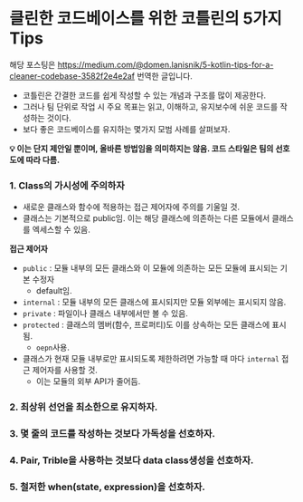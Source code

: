 # 클린한 코드베이스를 위한 코틀린의 5가지 Tips
해당 포스팅은 https://medium.com/@domen.lanisnik/5-kotlin-tips-for-a-cleaner-codebase-3582f2e4e2af 번역한 글입니다.

- 코틀린은 간결한 코드를 쉽게 작성할 수 있는 개념과 구조를 많이 제공한다.
- 그러나 팀 단위로 작업 시 주요 목표는 읽고, 이해하고, 유지보수에 쉬운 코드를 작성하는 것이다.
- 보다 좋은 코드베이스를 유지하는 몇가지 모범 사례를 살펴보자.


**💡 이는 단지 제안일 뿐이며, 올바른 방법임을 의미하지는 않음. 코드 스타일은 팀의 선호도에 따라 다름.**

### 1. Class의 가시성에 주의하자
- 새로운 클래스와 함수에 적용하는 접근 제어자에 주의를 기울일 것.
- 클래스는 기본적으로 public임. 이는 해당 클래스에 의존하는 다른 모듈에서 클래스를 엑세스할 수 있음.

**접근 제어자**
- `public` : 모듈 내부의 모든 클래스와 이 모듈에 의존하는 모든 모듈에 표시되는 기본 수정자
  - default임.
- `internal` : 모듈 내부의 모든 클래스에 표시되지만 모듈 외부에는 표시되지 않음.
- `private` : 파일이나 클래스 내부에서만 볼 수 있음.
- `protected` : 클래스의 멤버(함수, 프로퍼티)도 이를 상속하는 모든 클래스에 표시됨.
  - `oepn`사용.
- 클래스가 현재 모듈 내부로만 표시되도록 제한하려면 가능할 때 마다 `internal` 접근 제어자를 사용할 것.
  - 이는 모듈의 외부 API가 줄어듬.
### 2. 최상위 선언을 최소한으로 유지하자.
### 3. 몇 줄의 코드를 작성하는 것보다 가독성을 선호하자.
### 4. Pair, Trible을 사용하는 것보다 data class생성을 선호하자.
### 5. 철저한 when(state, expression)을 선호하자.
